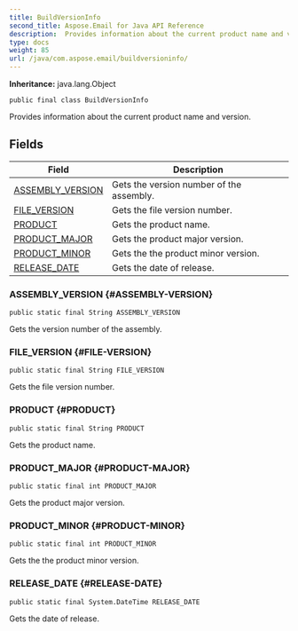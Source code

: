 ```yaml
---
title: BuildVersionInfo
second_title: Aspose.Email for Java API Reference
description:  Provides information about the current product name and version.
type: docs
weight: 85
url: /java/com.aspose.email/buildversioninfo/
---
```

**Inheritance:**
java.lang.Object
```
public final class BuildVersionInfo
```

Provides information about the current product name and version.
## Fields

| Field | Description |
| --- | --- |
| [ASSEMBLY_VERSION](#ASSEMBLY-VERSION) | Gets the version number of the assembly. |
| [FILE_VERSION](#FILE-VERSION) | Gets the file version number. |
| [PRODUCT](#PRODUCT) | Gets the product name. |
| [PRODUCT_MAJOR](#PRODUCT-MAJOR) | Gets the product major version. |
| [PRODUCT_MINOR](#PRODUCT-MINOR) | Gets the the product minor version. |
| [RELEASE_DATE](#RELEASE-DATE) | Gets the date of release. |
### ASSEMBLY_VERSION {#ASSEMBLY-VERSION}
```
public static final String ASSEMBLY_VERSION
```


Gets the version number of the assembly.

### FILE_VERSION {#FILE-VERSION}
```
public static final String FILE_VERSION
```


Gets the file version number.

### PRODUCT {#PRODUCT}
```
public static final String PRODUCT
```


Gets the product name.

### PRODUCT_MAJOR {#PRODUCT-MAJOR}
```
public static final int PRODUCT_MAJOR
```


Gets the product major version.

### PRODUCT_MINOR {#PRODUCT-MINOR}
```
public static final int PRODUCT_MINOR
```


Gets the the product minor version.

### RELEASE_DATE {#RELEASE-DATE}
```
public static final System.DateTime RELEASE_DATE
```


Gets the date of release.

